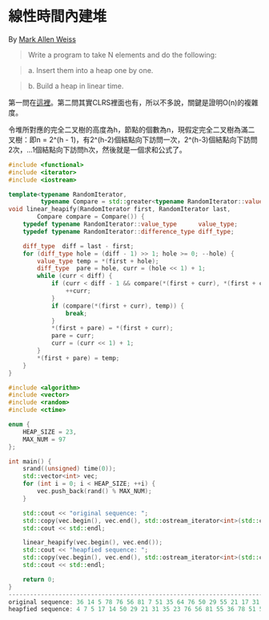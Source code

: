 線性時間內建堆
====

By [Mark Allen Weiss](http://users.cis.fiu.edu/~weiss/)

> Write a program to take N elements and do the following:

> a. Insert them into a heap one by one.

> b. Build a heap in linear time.

第一問在[這裡](https://github.com/g7tianyi/my-acm-solutions/blob/master/algo/heap-summary-binary-heap.md)。第二問其實CLRS裡面也有，所以不多說，關鍵是證明O(n)的複雜度。

令堆所對應的完全二叉樹的高度為h，節點的個數為n，現假定完全二叉樹為滿二叉樹：即n = 2^(h - 1)，有2^(h-2)個結點向下訪問一次，2^(h-3)個結點向下訪問2次，...1個結點向下訪問h次，然後就是一個求和公式了。

```C++
#include <functional>
#include <iterator>
#include <iostream>

template<typename RandomIterator,
         typename Compare = std::greater<typename RandomIterator::value_type> >
void linear_heapify(RandomIterator first, RandomIterator last,
        Compare compare = Compare()) {
    typedef typename RandomIterator::value_type      value_type;
    typedef typename RandomIterator::difference_type diff_type;

    diff_type  diff = last - first;
    for (diff_type hole = (diff - 1) >> 1; hole >= 0; --hole) {
        value_type temp = *(first + hole);
        diff_type  pare = hole, curr = (hole << 1) + 1;
        while (curr < diff) {
            if (curr < diff - 1 && compare(*(first + curr), *(first + curr + 1))) {
                ++curr;
            }
            if (compare(*(first + curr), temp)) {
                break;
            }
            *(first + pare) = *(first + curr);
            pare = curr;
            curr = (curr << 1) + 1;
        }
        *(first + pare) = temp;
    }
}

#include <algorithm>
#include <vector>
#include <random>
#include <ctime>

enum {
    HEAP_SIZE = 23,
    MAX_NUM = 97
};

int main() {
    srand((unsigned) time(0));
    std::vector<int> vec;
    for (int i = 0; i < HEAP_SIZE; ++i) {
        vec.push_back(rand() % MAX_NUM);
    }

    std::cout << "original sequence: ";
    std::copy(vec.begin(), vec.end(), std::ostream_iterator<int>(std::cout, " "));
    std::cout << std::endl;

    linear_heapify(vec.begin(), vec.end());
    std::cout << "heapfied sequence: ";
    std::copy(vec.begin(), vec.end(), std::ostream_iterator<int>(std::cout, " "));
    std::cout << std::endl;

    return 0;
}
------------------------------------------------------------------------------------
original sequence: 36 14 5 78 76 56 81 7 51 35 64 76 50 29 55 21 17 31 59 91 4 23 27 
heapfied sequence: 4 7 5 17 14 50 29 21 31 35 23 76 56 81 55 36 78 51 59 91 76 64 27 

```
